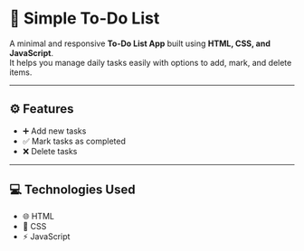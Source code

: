 # 📝 Simple To-Do List

A minimal and responsive **To-Do List App** built using **HTML, CSS, and JavaScript**.  
It helps you manage daily tasks easily with options to add, mark, and delete items.

---

## ⚙️ Features
- ➕ Add new tasks  
- ✅ Mark tasks as completed  
- ❌ Delete tasks  

---

## 💻 Technologies Used
- 🌐 HTML  
- 🎨 CSS  
- ⚡ JavaScript  
